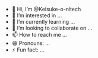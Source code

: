 - 👋 Hi, I’m @Keisuke-o-nitech
- 👀 I’m interested in ...
- 🌱 I’m currently learning ...
- 💞️ I’m looking to collaborate on ...
- 📫 How to reach me ...
- 😄 Pronouns: ...
- ⚡ Fun fact: ...

<!---
Keisuke-o-nitech/Keisuke-o-nitech is a ✨ special ✨ repository because its `README.md` (this file) appears on your GitHub profile.
You can click the Preview link to take a look at your changes.
--->
